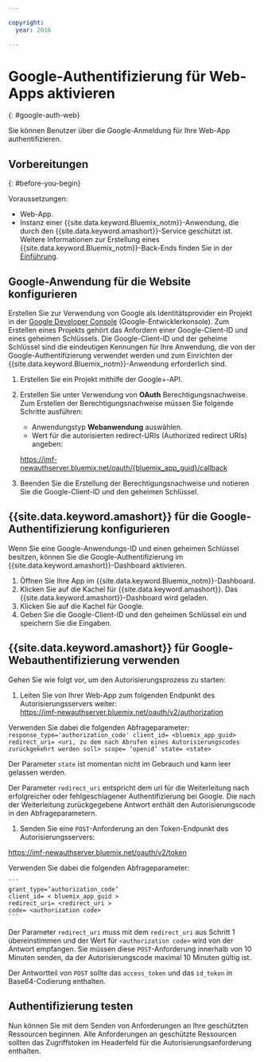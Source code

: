 ```yaml
---

copyright:
  year: 2016

---
```


# Google-Authentifizierung für Web-Apps aktivieren
{: #google-auth-web}

Sie können Benutzer über die Google-Anmeldung für Ihre Web-App authentifizieren.


## Vorbereitungen
{: #before-you-begin}

Voraussetzungen:
* Web-App.
* Instanz einer {{site.data.keyword.Bluemix_notm}}-Anwendung, die durch den {{site.data.keyword.amashort}}-Service geschützt ist. Weitere Informationen zur Erstellung eines {{site.data.keyword.Bluemix_notm}}-Back-Ends finden Sie in der [Einführung](index.html).

## Google-Anwendung für die Website konfigurieren
Erstellen Sie zur Verwendung von Google als Identitätsprovider ein Projekt in der [Google Developer Console](https://console.developers.google.com) (Google-Entwicklerkonsole).
Zum Erstellen eines Projekts gehört das Anfordern einer Google-Client-ID und eines geheimen Schlüssels. Die Google-Client-ID und der geheime Schlüssel sind die eindeutigen Kennungen für Ihre Anwendung, die von der Google-Authentifizierung verwendet werden und zum Einrichten der {{site.data.keyword.Bluemix_notm}}-Anwendung erforderlich sind.

1. Erstellen Sie ein Projekt mithilfe der Google+-API.
1. Erstellen Sie unter Verwendung von **OAuth** Berechtigungsnachweise. Zum Erstellen der Berechtigungsnachweise müssen Sie folgende Schritte ausführen:
    * Anwendungstyp **Webanwendung** auswählen.
    * Wert für die autorisierten redirect-URIs (Authorized redirect URIs) angeben:

     https://imf-newauthserver.bluemix.net/oauth/{bluemix_app_guid}/callback
1. Beenden Sie die Erstellung der Berechtigungsnachweise und notieren Sie die Google-Client-ID und den geheimen Schlüssel.


## {{site.data.keyword.amashort}} für die Google-Authentifizierung konfigurieren
Wenn Sie eine Google-Anwendungs-ID und einen geheimen Schlüssel besitzen, können Sie die Google-Authentifizierung im {{site.data.keyword.amashort}}-Dashboard aktivieren.

1. Öffnen Sie Ihre App im {{site.data.keyword.Bluemix_notm}}-Dashboard.
1. Klicken Sie auf die Kachel für {{site.data.keyword.amashort}}. Das {{site.data.keyword.amashort}}-Dashboard wird geladen.
1. Klicken Sie auf die Kachel für Google.
1. Geben Sie die Google-Client-ID und den geheimen Schlüssel ein und speichern Sie die Eingaben.


## {{site.data.keyword.amashort}} für Google-Webauthentifizierung verwenden
Gehen Sie wie folgt vor, um den Autorisierungsprozess zu starten:

1. Leiten Sie von Ihrer Web-App zum folgenden Endpunkt des Autorisierungsservers weiter:  
  https://imf-newauthserver.bluemix.net/oauth/v2/authorization

  Verwenden Sie dabei die folgenden Abfrageparameter:
	```
response_type='authorization_code'
   client_id= <bluemix_app_guid>
   redirect_uri= <uri, zu dem nach Abrufen eines Autorisierungscodes zurückgekehrt werden soll>
   scope= ‘openid’
   state= <state>
	```

  Der Parameter `state` ist momentan nicht im Gebrauch und kann leer gelassen werden.

  Der Parameter `redirect_uri` entspricht dem uri für die Weiterleitung nach erfolgreicher oder fehlgeschlagener Authentifizierung bei Google.
Die nach der Weiterleitung zurückgegebene Antwort enthält den Autorisierungscode in den Abfrageparametern.
1. Senden Sie eine `POST`-Anforderung an den Token-Endpunkt des Autorisierungsservers:

 https://imf-newauthserver.bluemix.net/oauth/v2/token


  Verwenden Sie dabei die folgenden Abfrageparameter:

	```
  	grant_type=’authorization_code’
    client_id= < bluemix_app_guid >
    redirect_uri= <redirect_uri >
    code= <authorization code>
	```
Der Parameter `redirect_uri` muss mit dem `redirect_uri` aus Schritt 1 übereinstimmen und der Wert für `<authorization code>` wird von der Antwort empfangen.
    Sie müssen diese `POST`-Anforderung innerhalb von 10 Minuten senden, da der Autorisierungscode maximal 10 Minuten gültig ist.

Der Antwortteil von `POST` sollte das `access_token` und das `id_token` in Base64-Codierung enthalten.

## Authentifizierung testen

Nun können Sie mit dem Senden von Anforderungen an Ihre geschützten Ressourcen beginnen.
Alle Anforderungen an geschützte Ressourcen sollten das Zugriffstoken im Headerfeld für die Autorisierungsanforderung enthalten.


